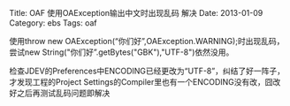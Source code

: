 Title: OAF 使用OAException输出中文时出现乱码 解决
Date: 2013-01-09
Category: ebs
Tags: oaf
<p>使用throw new OAException(“你们好”,OAException.WARNING);时出现乱码，尝试new String("你们好”.getBytes("GBK"),"UTF-8")依然没用。</p>

<p>检查JDEV的Preferences中ENCODING已经更改为“UTF-8”，纠结了好一阵子，才发现工程的Project Settings的Compiler里也有一个ENCODING没有改，囧改好之后再测试乱码问题即解决</p>
